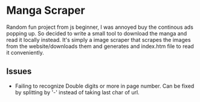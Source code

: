 # Manga Scraper
Random fun project from js beginner, I was annoyed buy the continous ads popping up. So decided to write a small tool to download the manga and read it locally instead.
It's simply a image scraper that scrapes the images from the website/downloads them and generates and index.htm file to read it conveniently.

## Issues
- Failing to recognize Double digits or more in page number. Can be fixed by splitting by '-' instead of taking last char of url.
